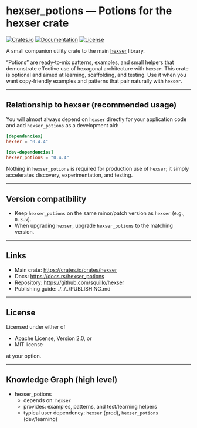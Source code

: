 # hexser_potions — Potions for the hexser crate

[![Crates.io](https://img.shields.io/crates/v/hexser_potions.svg)](https://crates.io/crates/hexser_potions)
[![Documentation](https://docs.rs/hexser_potions/badge.svg)](https://docs.rs/hexser_potions)
[![License](https://img.shields.io/crates/l/hexser_potions.svg)](https://github.com/squillo/hexser)

A small companion utility crate to the main [hexser](https://crates.io/crates/hexser) library.

“Potions” are ready‑to‑mix patterns, examples, and small helpers that demonstrate effective use of hexagonal architecture with `hexser`. This crate is optional and aimed at learning, scaffolding, and testing. Use it when you want copy‑friendly examples and patterns that pair naturally with `hexser`.

---

## Relationship to hexser (recommended usage)

You will almost always depend on `hexser` directly for your application code and add `hexser_potions` as a development aid:

```toml
[dependencies]
hexser = "0.4.4"

[dev-dependencies]
hexser_potions = "0.4.4"
```

Nothing in `hexser_potions` is required for production use of `hexser`; it simply accelerates discovery, experimentation, and testing.

---

## Version compatibility

- Keep `hexser_potions` on the same minor/patch version as `hexser` (e.g., `0.3.x`).
- When upgrading `hexser`, upgrade `hexser_potions` to the matching version.

---

## Links

- Main crate: https://crates.io/crates/hexser
- Docs: https://docs.rs/hexser_potions
- Repository: https://github.com/squillo/hexser
- Publishing guide: ./../../PUBLISHING.md

---

## License

Licensed under either of

- Apache License, Version 2.0, or
- MIT license

at your option.

---

## Knowledge Graph (high level)

- hexser_potions
  - depends on: `hexser`
  - provides: examples, patterns, and test/learning helpers
  - typical user dependency: `hexser` (prod), `hexser_potions` (dev/learning)
